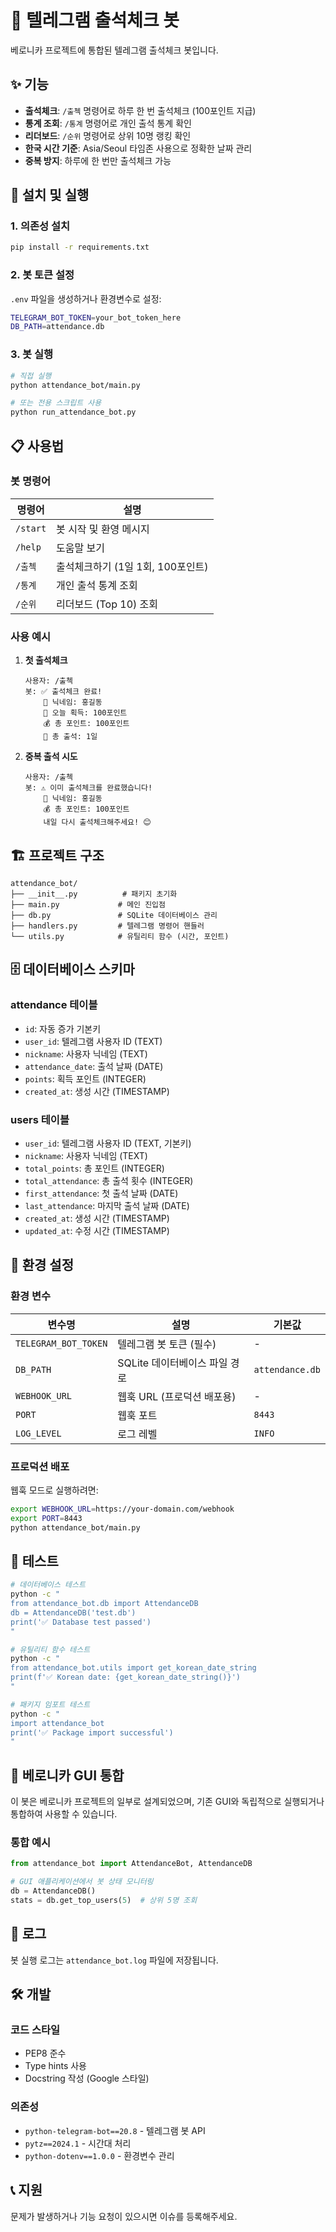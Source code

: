 # 📱 텔레그램 출석체크 봇

베로니카 프로젝트에 통합된 텔레그램 출석체크 봇입니다.

## ✨ 기능

- **출석체크**: `/출첵` 명령어로 하루 한 번 출석체크 (100포인트 지급)
- **통계 조회**: `/통계` 명령어로 개인 출석 통계 확인
- **리더보드**: `/순위` 명령어로 상위 10명 랭킹 확인
- **한국 시간 기준**: Asia/Seoul 타임존 사용으로 정확한 날짜 관리
- **중복 방지**: 하루에 한 번만 출석체크 가능

## 🚀 설치 및 실행

### 1. 의존성 설치

```bash
pip install -r requirements.txt
```

### 2. 봇 토큰 설정

`.env` 파일을 생성하거나 환경변수로 설정:

```bash
TELEGRAM_BOT_TOKEN=your_bot_token_here
DB_PATH=attendance.db
```

### 3. 봇 실행

```bash
# 직접 실행
python attendance_bot/main.py

# 또는 전용 스크립트 사용
python run_attendance_bot.py
```

## 📋 사용법

### 봇 명령어

| 명령어 | 설명 |
|--------|------|
| `/start` | 봇 시작 및 환영 메시지 |
| `/help` | 도움말 보기 |
| `/출첵` | 출석체크하기 (1일 1회, 100포인트) |
| `/통계` | 개인 출석 통계 조회 |
| `/순위` | 리더보드 (Top 10) 조회 |

### 사용 예시

1. **첫 출석체크**
   ```
   사용자: /출첵
   봇: ✅ 출석체크 완료!
       👤 닉네임: 홍길동
       🎁 오늘 획득: 100포인트
       💰 총 포인트: 100포인트
       📅 총 출석: 1일
   ```

2. **중복 출석 시도**
   ```
   사용자: /출첵
   봇: ⚠️ 이미 출석체크를 완료했습니다!
       👤 닉네임: 홍길동
       💰 총 포인트: 100포인트
       내일 다시 출석체크해주세요! 😊
   ```

## 🏗️ 프로젝트 구조

```
attendance_bot/
├── __init__.py          # 패키지 초기화
├── main.py             # 메인 진입점
├── db.py               # SQLite 데이터베이스 관리
├── handlers.py         # 텔레그램 명령어 핸들러
└── utils.py            # 유틸리티 함수 (시간, 포인트)
```

## 🗄️ 데이터베이스 스키마

### attendance 테이블
- `id`: 자동 증가 기본키
- `user_id`: 텔레그램 사용자 ID (TEXT)
- `nickname`: 사용자 닉네임 (TEXT)
- `attendance_date`: 출석 날짜 (DATE)
- `points`: 획득 포인트 (INTEGER)
- `created_at`: 생성 시간 (TIMESTAMP)

### users 테이블
- `user_id`: 텔레그램 사용자 ID (TEXT, 기본키)
- `nickname`: 사용자 닉네임 (TEXT)
- `total_points`: 총 포인트 (INTEGER)
- `total_attendance`: 총 출석 횟수 (INTEGER)
- `first_attendance`: 첫 출석 날짜 (DATE)
- `last_attendance`: 마지막 출석 날짜 (DATE)
- `created_at`: 생성 시간 (TIMESTAMP)
- `updated_at`: 수정 시간 (TIMESTAMP)

## 🔧 환경 설정

### 환경 변수

| 변수명 | 설명 | 기본값 |
|--------|------|--------|
| `TELEGRAM_BOT_TOKEN` | 텔레그램 봇 토큰 (필수) | - |
| `DB_PATH` | SQLite 데이터베이스 파일 경로 | `attendance.db` |
| `WEBHOOK_URL` | 웹훅 URL (프로덕션 배포용) | - |
| `PORT` | 웹훅 포트 | `8443` |
| `LOG_LEVEL` | 로그 레벨 | `INFO` |

### 프로덕션 배포

웹훅 모드로 실행하려면:

```bash
export WEBHOOK_URL=https://your-domain.com/webhook
export PORT=8443
python attendance_bot/main.py
```

## 🧪 테스트

```bash
# 데이터베이스 테스트
python -c "
from attendance_bot.db import AttendanceDB
db = AttendanceDB('test.db')
print('✅ Database test passed')
"

# 유틸리티 함수 테스트
python -c "
from attendance_bot.utils import get_korean_date_string
print(f'✅ Korean date: {get_korean_date_string()}')
"

# 패키지 임포트 테스트
python -c "
import attendance_bot
print('✅ Package import successful')
"
```

## 🔗 베로니카 GUI 통합

이 봇은 베로니카 프로젝트의 일부로 설계되었으며, 기존 GUI와 독립적으로 실행되거나 통합하여 사용할 수 있습니다.

### 통합 예시

```python
from attendance_bot import AttendanceBot, AttendanceDB

# GUI 애플리케이션에서 봇 상태 모니터링
db = AttendanceDB()
stats = db.get_top_users(5)  # 상위 5명 조회
```

## 📝 로그

봇 실행 로그는 `attendance_bot.log` 파일에 저장됩니다.

## 🛠️ 개발

### 코드 스타일
- PEP8 준수
- Type hints 사용
- Docstring 작성 (Google 스타일)

### 의존성
- `python-telegram-bot==20.8` - 텔레그램 봇 API
- `pytz==2024.1` - 시간대 처리
- `python-dotenv==1.0.0` - 환경변수 관리

## 📞 지원

문제가 발생하거나 기능 요청이 있으시면 이슈를 등록해주세요.